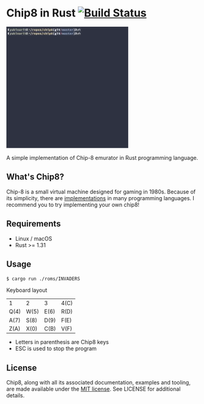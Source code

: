 Chip8 in Rust [![Build Status](https://travis-ci.com/yukinarit/chip8.svg?branch=master)](https://travis-ci.com/yukinarit/chip8)
=============

![](demo.gif)


A simple implementation of Chip-8 emurator in Rust programming language.

What's Chip8?
-------------

Chip-8 is a small virtual machine designed for gaming in 1980s. Because of its simplicity, there are [implementations](https://github.com/topics/chip8) in many programming languages. I recommend you to try implementing your own chip8!

Requirements
------------

* Linux / macOS
* Rust >= 1.31

Usage
-----

```
$ cargo run ./roms/INVADERS
```

Keyboard layout

|      |      |      |      |
|------|------|------|------|
| 1    | 2    | 3    | 4(C) |
| Q(4) | W(5) | E(6) | R(D) |
| A(7) | S(8) | D(9) | F(E) |
| Z(A) | X(0) | C(B) | V(F) |

* Letters in parenthesis are Chip8 keys
* ESC is used to stop the program


License
-------

Chip8, along with all its associated documentation, examples and tooling, are made available under the [MIT license](https://opensource.org/licenses/MIT). See LICENSE for additional details.
